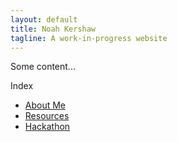 ```yaml
---
layout: default
title: Noah Kershaw 
tagline: A work-in-progress website
---
```


Some content...

Index
- [About Me](pages/about_me.html)
- [Resources](pages/resources.html)
- [Hackathon](pages/hackathon.html)
